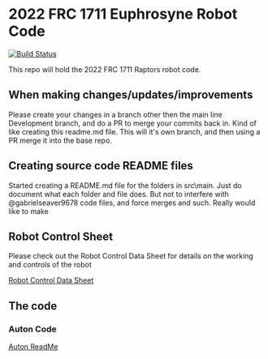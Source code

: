 # 2022 FRC 1711 Euphrosyne Robot Code

[![Build Status](https://github.com//frc1711/Euphrosyne/actions/workflows/main.yml/badge.svg)](https://github.com//frc1711/Euphrosyne/actions/workflows/main.yml)

This repo will hold the 2022 FRC 1711 Raptors robot code.

## When making changes/updates/improvements

Please create your changes in a branch other then the main line Development branch, and do a PR to merge your commits back in.  Kind of like creating this readme.md file.  This will it's own branch, and then using a PR merge it into the base repo.

## Creating source code README files

Started creating a README.md file for the folders in src\main.  Just do document what each folder and file does.  But not to interfere with @gabrielseaver9678 code files, and force merges and such.  Really would like to make 

## Robot Control Sheet

Please check out the Robot Control Data Sheet for details on the working and controls of the robot

[Robot Control Data Sheet](RCS.md)

## The code

### Auton Code

[Auton ReadMe](./src/main/java/frc/robot/commands/auton/)
